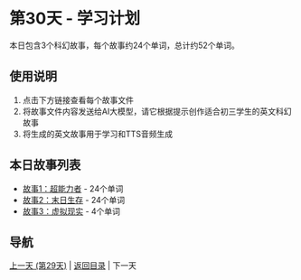 # 第30天 - 学习计划

本日包含3个科幻故事，每个故事约24个单词，总计约52个单词。

## 使用说明

1. 点击下方链接查看每个故事文件
2. 将故事文件内容发送给AI大模型，请它根据提示创作适合初三学生的英文科幻故事
3. 将生成的英文故事用于学习和TTS音频生成

## 本日故事列表

- [故事1：超能力者](./story_30_1.md) - 24个单词
- [故事2：末日生存](./story_30_2.md) - 24个单词
- [故事3：虚拟现实](./story_30_3.md) - 4个单词

## 导航

[上一天 (第29天)](../day_29/day_29_index.md) | [返回目录](../master_index.md) | 下一天